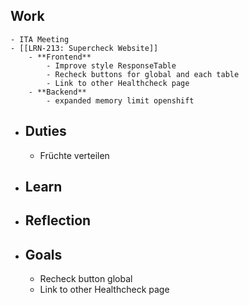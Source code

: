 ## Work
	- ITA Meeting
	- [[LRN-213: Supercheck Website]]
		- **Frontend**
			- Improve style ResponseTable
			- Recheck buttons for global and each table
			- Link to other Healthcheck page
		- **Backend**
			- expanded memory limit openshift
- ## Duties
	- Früchte verteilen
- ## Learn
- ## Reflection
- ## Goals
	- Recheck button global
	- Link to other Healthcheck page
